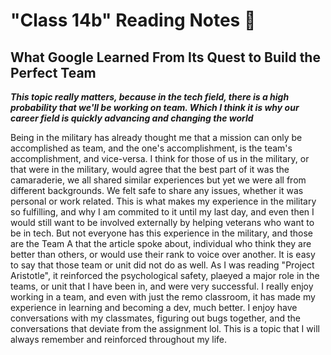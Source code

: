 # "Class 14b" Reading Notes 📖

## What Google Learned From Its Quest to Build the Perfect Team

***This topic really matters, because in the tech field, there is a high probability that we'll be working on team. Which I think it is why our career field is quickly advancing and changing the world***

Being in the military has already thought me that a mission can only be accomplished as team, and the one's accomplishment, is the team's accomplishment, and vice-versa. I think for those of us in the military, or that were in the military, would agree that the best part of it was the camaraderie, we all shared similar experiences but yet we were all from different backgrounds. We felt safe to share any issues, whether it was personal or work related. This is what makes my experience in the military so fulfilling, and why I am commited to it until my last day, and even then I would still want to be involved externally by helping veterans who want to be in tech.
But not everyone has this experience in the military, and those are the Team A that the article spoke about, individual who think they are better than others, or would use their rank to voice over another. It is easy to say that those team or unit did not do as well. As I was reading "Project Aristotle", it reinforced the psychological safety, plaeyed a major role in the teams, or unit that I have been in, and were very successful. I really enjoy working in a team, and even with just the remo classroom, it has made my experience in learning and becoming a dev, much better. I enjoy have conversations with my classmates, figuring out bugs together, and the conversations that deviate from the assignment lol. This is a topic that I will always remember and reinforced throughout my life.
